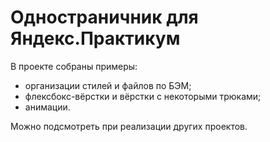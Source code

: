 # Одностраничник для Яндекс.Практикум

В проекте собраны примеры:
- организации стилей и файлов по БЭМ;
- флексбокс-вёрстки и вёрстки с некоторыми трюками;
- анимации.

Можно подсмотреть при реализации других проектов.
